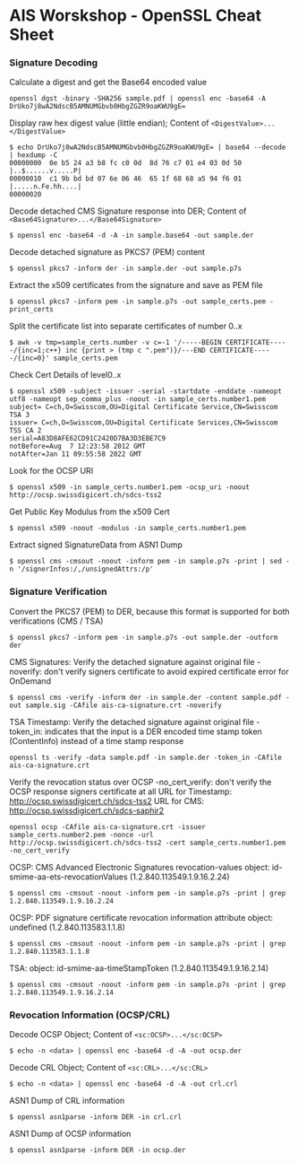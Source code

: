 AIS Worskshop - OpenSSL Cheat Sheet
===========

### Signature Decoding

Calculate a digest and get the Base64 encoded value
```
openssl dgst -binary -SHA256 sample.pdf | openssl enc -base64 -A
DrUko7j8wA2NdscB5AMNUMGbvb0HbgZGZR9oaKWU9gE=
```

Display raw hex digest value (little endian); Content of `<DigestValue>...</DigestValue>`
```
$ echo DrUko7j8wA2NdscB5AMNUMGbvb0HbgZGZR9oaKWU9gE= | base64 --decode | hexdump -C
00000000  0e b5 24 a3 b8 fc c0 0d  8d 76 c7 01 e4 03 0d 50  |..$......v.....P|
00000010  c1 9b bd bd 07 6e 06 46  65 1f 68 68 a5 94 f6 01  |.....n.Fe.hh....|
00000020
```

Decode detached CMS Signature response into DER; Content of `<Base64Signature>...</Base64Signature>`
```
$ openssl enc -base64 -d -A -in sample.base64 -out sample.der
```

Decode detached signature as PKCS7 (PEM) content
```
$ openssl pkcs7 -inform der -in sample.der -out sample.p7s
```

Extract the x509 certificates from the signature and save as PEM file
```
$ openssl pkcs7 -inform pem -in sample.p7s -out sample_certs.pem -print_certs
```

Split the certificate list into separate certificates of number 0..x
```
$ awk -v tmp=sample_certs.number -v c=-1 '/-----BEGIN CERTIFICATE-----/{inc=1;c++} inc {print > (tmp c ".pem")}/---END CERTIFICATE-----/{inc=0}' sample_certs.pem
```

Check Cert Details of level0..x 
```
$ openssl x509 -subject -issuer -serial -startdate -enddate -nameopt utf8 -nameopt sep_comma_plus -noout -in sample_certs.number1.pem
subject= C=ch,O=Swisscom,OU=Digital Certificate Service,CN=Swisscom TSA 3
issuer= C=ch,O=Swisscom,OU=Digital Certificate Services,CN=Swisscom TSS CA 2
serial=A83D8AFE62CD91C2420D7BA3D3EBE7C9
notBefore=Aug  7 12:23:58 2012 GMT
notAfter=Jan 11 09:55:58 2022 GMT
```

Look for the OCSP URI
```
$ openssl x509 -in sample_certs.number1.pem -ocsp_uri -noout
http://ocsp.swissdigicert.ch/sdcs-tss2
```

Get Public Key Modulus from the x509 Cert
```
$ openssl x509 -noout -modulus -in sample_certs.number1.pem
```

Extract signed SignatureData from ASN1 Dump
```
$ openssl cms -cmsout -noout -inform pem -in sample.p7s -print | sed -n '/signerInfos:/,/unsignedAttrs:/p'
```

### Signature Verification

Convert the PKCS7 (PEM) to DER, because this format is supported for both verifications (CMS / TSA)
```
$ openssl pkcs7 -inform pem -in sample.p7s -out sample.der -outform der
```

CMS Signatures: Verify the detached signature against original file
-noverify: don't verify signers certificate to avoid expired certificate error for OnDemand
```
$ openssl cms -verify -inform der -in sample.der -content sample.pdf -out sample.sig -CAfile ais-ca-signature.crt -noverify
```

TSA Timestamp: Verify the detached signature against original file
-token_in: indicates that the input is a DER encoded time stamp token (ContentInfo) instead of a time stamp response
```
openssl ts -verify -data sample.pdf -in sample.der -token_in -CAfile ais-ca-signature.crt
```

Verify the revocation status over OCSP
-no_cert_verify: don't verify the OCSP response signers certificate at all
URL for Timestamp: http://ocsp.swissdigicert.ch/sdcs-tss2
URL for CMS: http://ocsp.swissdigicert.ch/sdcs-saphir2
```
openssl ocsp -CAfile ais-ca-signature.crt -issuer sample_certs.number2.pem -nonce -url http://ocsp.swissdigicert.ch/sdcs-tss2 -cert sample_certs.number1.pem -no_cert_verify  
```

OCSP: CMS Advanced Electronic Signatures revocation-values
object: id-smime-aa-ets-revocationValues (1.2.840.113549.1.9.16.2.24)
```
$ openssl cms -cmsout -noout -inform pem -in sample.p7s -print | grep 1.2.840.113549.1.9.16.2.24
```

OCSP: PDF signature certificate revocation information attribute
object: undefined (1.2.840.113583.1.1.8)
```
$ openssl cms -cmsout -noout -inform pem -in sample.p7s -print | grep 1.2.840.113583.1.1.8
```

TSA: object: id-smime-aa-timeStampToken (1.2.840.113549.1.9.16.2.14)
```
$ openssl cms -cmsout -noout -inform pem -in sample.p7s -print | grep 1.2.840.113549.1.9.16.2.14
```

### Revocation Information (OCSP/CRL)

Decode OCSP Object; Content of `<sc:OCSP>...</sc:OCSP>`
```
$ echo -n <data> | openssl enc -base64 -d -A -out ocsp.der
```

Decode CRL Object; Content of `<sc:CRL>...</sc:CRL>`
```
$ echo -n <data> | openssl enc -base64 -d -A -out crl.crl
```

ASN1 Dump of CRL information
```
$ openssl asn1parse -inform DER -in crl.crl
```

ASN1 Dump of OCSP information
```
$ openssl asn1parse -inform DER -in ocsp.der
```

